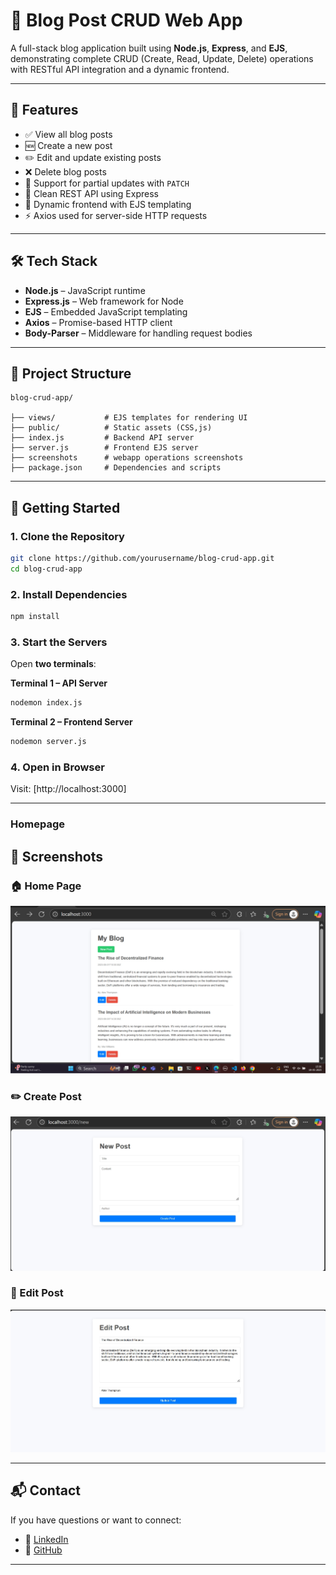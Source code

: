 
# 📰 Blog Post CRUD Web App

A full-stack blog application built using **Node.js**, **Express**, and **EJS**, demonstrating complete CRUD (Create, Read, Update, Delete) operations with RESTful API integration and a dynamic frontend.

---

## 🌟 Features

* ✅ View all blog posts
* 🆕 Create a new post
* ✏️ Edit and update existing posts
* ❌ Delete blog posts
* 🔁 Support for partial updates with `PATCH`
* 🧠 Clean REST API using Express
* 📄 Dynamic frontend with EJS templating
* ⚡ Axios used for server-side HTTP requests

---

## 🛠️ Tech Stack

* **Node.js** – JavaScript runtime
* **Express.js** – Web framework for Node
* **EJS** – Embedded JavaScript templating
* **Axios** – Promise-based HTTP client
* **Body-Parser** – Middleware for handling request bodies

---

## 📂 Project Structure

```
blog-crud-app/

├── views/           # EJS templates for rendering UI
├── public/          # Static assets (CSS,js)
├── index.js         # Backend API server
├── server.js        # Frontend EJS server
├── screenshots      # webapp operations screenshots
├── package.json     # Dependencies and scripts
```

---

## 🚀 Getting Started

### 1. Clone the Repository

```bash
git clone https://github.com/yourusername/blog-crud-app.git
cd blog-crud-app
```

### 2. Install Dependencies

```bash
npm install
```

### 3. Start the Servers

Open **two terminals**:

**Terminal 1 – API Server**

```bash
nodemon index.js
```

**Terminal 2 – Frontend Server**

```bash
nodemon server.js
```

### 4. Open in Browser

Visit: [http://localhost:3000]

---

### Homepage

## 📸 Screenshots

### 🏠 Home Page
![Home](screenshots/home.png)

### ✏️ Create Post
![Create Post](screenshots/create-post.png)

### 📝 Edit Post
![Edit Post](screenshots/edit-post.png)

---

## 📬 Contact

If you have questions or want to connect:

* 💼 [LinkedIn](https://www.linkedin.com/in/yogeshwarisakharwade)
* 🐙 [GitHub](https://github.com/Yogeshwari1703)

---
